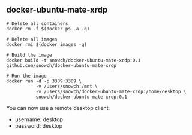## docker-ubuntu-mate-xrdp

```
# Delete all containers
docker rm -f $(docker ps -a -q)

# Delete all images
docker rmi $(docker images -q)

# Build the image
docker build -t snowch/docker-ubuntu-mate-xrdp:0.1 github.com/snowch/docker-ubuntu-mate-xrdp

# Run the image
docker run -d -p 3389:3389 \
           -v /Users/snowch:/mnt \
           -v /Users/snowch/docker-ubuntu-mate-xrdp:/home/desktop \
           snowch/docker-ubuntu-mate-xrdp:0.1
```

You can now use a remote desktop client:

- username: desktop
- password: desktop
